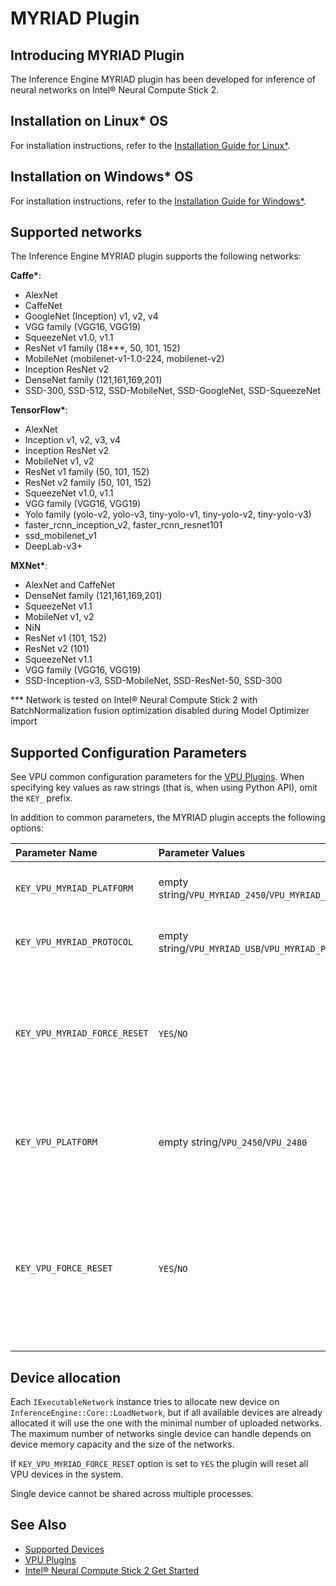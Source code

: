 # MYRIAD Plugin

## Introducing MYRIAD Plugin

The Inference Engine MYRIAD plugin has been developed for inference of neural networks on Intel&reg; Neural Compute Stick 2.

## Installation on Linux* OS

For installation instructions, refer to the [Installation Guide for Linux*](../../install_guides/installing-openvino-linux.md).


## Installation on Windows* OS

For installation instructions, refer to the [Installation Guide for Windows*](../../install_guides/installing-openvino-windows.md).

## Supported networks

The Inference Engine MYRIAD plugin supports the following networks:

**Caffe\***:
* AlexNet
* CaffeNet
* GoogleNet (Inception) v1, v2, v4
* VGG family (VGG16, VGG19)
* SqueezeNet v1.0, v1.1
* ResNet v1 family (18\*\*\*, 50, 101, 152)
* MobileNet (mobilenet-v1-1.0-224, mobilenet-v2)
* Inception ResNet v2
* DenseNet family (121,161,169,201)
* SSD-300, SSD-512, SSD-MobileNet, SSD-GoogleNet, SSD-SqueezeNet

**TensorFlow\***:
* AlexNet
* Inception v1, v2, v3, v4
* Inception ResNet v2
* MobileNet v1, v2
* ResNet v1 family (50, 101, 152)
* ResNet v2 family (50, 101, 152)
* SqueezeNet v1.0, v1.1
* VGG family (VGG16, VGG19)
* Yolo family (yolo-v2, yolo-v3, tiny-yolo-v1, tiny-yolo-v2, tiny-yolo-v3)
* faster_rcnn_inception_v2, faster_rcnn_resnet101
* ssd_mobilenet_v1
* DeepLab-v3+

**MXNet\***:
* AlexNet and CaffeNet
* DenseNet family (121,161,169,201)
* SqueezeNet v1.1
* MobileNet v1, v2
* NiN
* ResNet v1 (101, 152)
* ResNet v2 (101)
* SqueezeNet v1.1
* VGG family (VGG16, VGG19)
* SSD-Inception-v3, SSD-MobileNet, SSD-ResNet-50, SSD-300

\*\*\* Network is tested on Intel&reg; Neural Compute Stick 2 with BatchNormalization fusion optimization disabled during Model Optimizer import

## Supported Configuration Parameters

See VPU common configuration parameters for the [VPU Plugins](VPU.md).
When specifying key values as raw strings (that is, when using Python API), omit the `KEY_` prefix.

In addition to common parameters, the MYRIAD plugin accepts the following options:

| Parameter Name        | Parameter Values | Default    | Description                                                                        |
| :---                  | :---             | :---       | :---                                                                               |
| `KEY_VPU_MYRIAD_PLATFORM`    | empty string/`VPU_MYRIAD_2450`/`VPU_MYRIAD_2480` | empty string | If set, the plugin will use a device with specific platform to allocate a network. |
| `KEY_VPU_MYRIAD_PROTOCOL`    | empty string/`VPU_MYRIAD_USB`/`VPU_MYRIAD_PCIE` | empty string | If set, the plugin will use a device with specific protocol to allocate a network. |
| `KEY_VPU_MYRIAD_FORCE_RESET` | `YES`/`NO`                             | `NO`        | Enables force reset of all booted devices when new ExecutableNetwork is created.<br />This is a plugin scope option and must be used with the plugin's SetConfig method only.<br />See <a href="#MYRIAD_DEVICE_ALLOC">Device allocation</a> section for details. |
| `KEY_VPU_PLATFORM`           | empty string/`VPU_2450`/`VPU_2480`     | empty string | **Deprecated** Use `KEY_VPU_MYRIAD_PLATFORM` instead. <br />If set, the plugin will use a device with specific platform to allocate a network. |
| `KEY_VPU_FORCE_RESET`        | `YES`/`NO`                             | `NO`         | **Deprecated** Use `KEY_VPU_MYRIAD_FORCE_RESET` instead. <br />Enables force reset of all booted devices when new ExecutableNetwork is created.<br />This is a plugin scope option and must be used with the plugin's SetConfig method only.<br />See <a href="#MYRIAD_DEVICE_ALLOC">Device allocation</a> section for details. |

## Device allocation <a name="MYRIAD_DEVICE_ALLOC">&nbsp;</a>

Each `IExecutableNetwork` instance tries to allocate new device on `InferenceEngine::Core::LoadNetwork`, but if all available devices are already allocated it will use the one with the minimal number of uploaded networks.
The maximum number of networks single device can handle depends on device memory capacity and the size of the networks.

If `KEY_VPU_MYRIAD_FORCE_RESET` option is set to `YES` the plugin will reset all VPU devices in the system.

Single device cannot be shared across multiple processes.

## See Also

* [Supported Devices](Supported_Devices.md)
* [VPU Plugins](VPU.md)
* [Intel&reg; Neural Compute Stick 2 Get Started](https://software.intel.com/en-us/neural-compute-stick/get-started)
